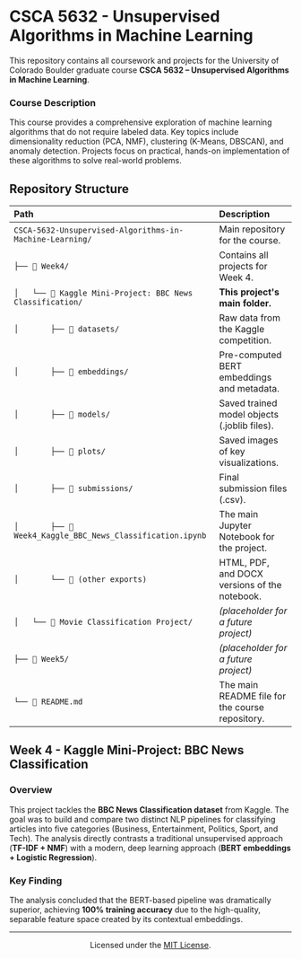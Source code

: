# CSCA 5632 - Unsupervised Algorithms in Machine Learning

This repository contains all coursework and projects for the University of Colorado Boulder graduate course **CSCA 5632 – Unsupervised Algorithms in Machine Learning**.

### Course Description
This course provides a comprehensive exploration of machine learning algorithms that do not require labeled data. Key topics include dimensionality reduction (PCA, NMF), clustering (K-Means, DBSCAN), and anomaly detection. Projects focus on practical, hands-on implementation of these algorithms to solve real-world problems.

## Repository Structure

<table>
    <thead>
        <tr>
            <th align="left">Path</th>
            <th align="left">Description</th>
        </tr>
    </thead>
    <tbody>
        <tr>
            <td><code>CSCA-5632-Unsupervised-Algorithms-in-Machine-Learning/</code></td>
            <td>Main repository for the course.</td>
        </tr>
        <tr>
            <td><code>├── 📁 Week4/</code></td>
            <td>Contains all projects for Week 4.</td>
        </tr>
        <tr>
            <td><code>│&nbsp;&nbsp;&nbsp;└── 📁 Kaggle Mini-Project: BBC News Classification/</code></td>
            <td><b>This project's main folder.</b></td>
        </tr>
        <tr>
            <td><code>│&nbsp;&nbsp;&nbsp;&nbsp;&nbsp;&nbsp;&nbsp;├── 📁 datasets/</code></td>
            <td>Raw data from the Kaggle competition.</td>
        </tr>
        <tr>
            <td><code>│&nbsp;&nbsp;&nbsp;&nbsp;&nbsp;&nbsp;&nbsp;├── 📁 embeddings/</code></td>
            <td>Pre-computed BERT embeddings and metadata.</td>
        </tr>
        <tr>
            <td><code>│&nbsp;&nbsp;&nbsp;&nbsp;&nbsp;&nbsp;&nbsp;├── 📁 models/</code></td>
            <td>Saved trained model objects (.joblib files).</td>
        </tr>
         <tr>
            <td><code>│&nbsp;&nbsp;&nbsp;&nbsp;&nbsp;&nbsp;&nbsp;├── 📁 plots/</code></td>
            <td>Saved images of key visualizations.</td>
        </tr>
        <tr>
            <td><code>│&nbsp;&nbsp;&nbsp;&nbsp;&nbsp;&nbsp;&nbsp;├── 📁 submissions/</code></td>
            <td>Final submission files (.csv).</td>
        </tr>
        <tr>
            <td><code>│&nbsp;&nbsp;&nbsp;&nbsp;&nbsp;&nbsp;&nbsp;├── 📄 Week4_Kaggle_BBC_News_Classification.ipynb</code></td>
            <td>The main Jupyter Notebook for the project.</td>
        </tr>
         <tr>
            <td><code>│&nbsp;&nbsp;&nbsp;&nbsp;&nbsp;&nbsp;&nbsp;└── 📄 (other exports)</code></td>
            <td>HTML, PDF, and DOCX versions of the notebook.</td>
        </tr>
        <tr>
            <td><code>│&nbsp;&nbsp;&nbsp;└── 📁 Movie Classification Project/</code></td>
            <td><i>(placeholder for a future project)</i></td>
        </tr>
        <tr>
            <td><code>├── 📁 Week5/</code></td>
            <td><i>(placeholder for a future project)</i></td>
        </tr>
        <tr>
            <td><code>└── 📄 README.md</code></td>
            <td>The main README file for the course repository.</td>
        </tr>
    </tbody>
</table>

## Week 4 - Kaggle Mini-Project: BBC News Classification

### Overview
This project tackles the **BBC News Classification dataset** from Kaggle. The goal was to build and compare two distinct NLP pipelines for classifying articles into five categories (Business, Entertainment, Politics, Sport, and Tech). The analysis directly contrasts a traditional unsupervised approach (**TF-IDF + NMF**) with a modern, deep learning approach (**BERT embeddings + Logistic Regression**).

### Key Finding
The analysis concluded that the BERT-based pipeline was dramatically superior, achieving **100% training accuracy** due to the high-quality, separable feature space created by its contextual embeddings.

---
<p align="center">
  Licensed under the <a href="https://opensource.org/licenses/MIT">MIT License</a>.
</p>
